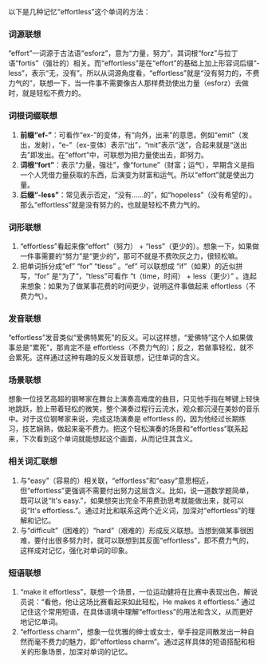 以下是几种记忆“effortless”这个单词的方法：

### 词源联想
“effort”一词源于古法语“esforz”，意为“力量，努力”，其词根“forz”与拉丁语“fortis”（强壮的）相关。而“effortless”是在“effort”的基础上加上形容词后缀“-less”，表示“无，没有”。所以从词源角度看，“effortless”就是“没有努力的，不费力气的”，联想一下，当一件事不需要像古人那样费劲使出力量（esforz）去做时，就是轻松不费力的。

### 词根词缀联想
1. **前缀“ef-”**：可看作“ex-”的变体，有“向外，出来”的意思。例如“emit”（发出，发射），“e-”（ex-变体）表示“出”，“mit”表示“送”，合起来就是“送出去”即发出。在“effort”中，可联想为把力量使出去，即努力。
2. **词根“fort”**：表示“力量，强壮”，像“fortune”（财富；运气），早期含义是指一个人凭借力量获取的东西，后演变为财富和运气。所以“effort”就是使出力量。
3. **后缀“-less”**：常见表示否定，“没有……的”，如“hopeless”（没有希望的）。那么“effortless”就是没有努力的，也就是轻松不费力气的。 

### 词形联想
1. “effortless”看起来像“effort”（努力） + “less”（更少的）。想象一下，如果做一件事需要的“努力”是“更少的”，那可不就是不费吹灰之力，很轻松嘛。
2. 把单词拆分成“ef” “for” “tless” 。“ef” 可以联想成 “if”（如果）的近似拼写，“for” 是“为了”，“tless”可看作 “t（time，时间） + less（更少）” 。连起来想象：如果为了做某事花费的时间更少，说明这件事做起来 effortless（不费力气）。

### 发音联想
“effortless”发音类似“爱佛特累死”的反义。可以这样想，“爱佛特”这个人如果做事总是“累死”，那肯定不是 effortless（不费力气的）；反之，若做事轻松，就不会累死。这样通过这种有趣的反义发音联想，记住单词的含义。

### 场景联想
想象一位技艺高超的钢琴家在舞台上演奏高难度的曲目，只见他手指在琴键上轻快地跳跃，脸上带着轻松的微笑，整个演奏过程行云流水，观众都沉浸在美妙的音乐中。对于这位钢琴家来说，完成这场演奏是 effortless 的，因为他经过长期练习，技艺娴熟，做起来毫不费力。把这个轻松演奏的场景和“effortless”联系起来，下次看到这个单词就能想起这个画面，从而记住其含义。

### 相关词汇联想
1. 与“easy”（容易的）相关联，“effortless”和“easy”意思相近，但“effortless”更强调不需要付出努力这层含义。比如，说一道数学题简单，既可以说“It's easy.”，如果想突出完全不用费劲思考就能做出来，就可以说“It's effortless.”。通过对比和联系这两个近义词，加深对“effortless”的理解和记忆。
2. 与“difficult”（困难的）“hard”（艰难的）形成反义联想。当想到做某事很困难，要付出很多努力时，就可以联想到其反面“effortless”，即不费力气的，这样成对记忆，强化对单词的印象。

### 短语联想
1. “make it effortless”，联想一个场景，一位运动健将在比赛中表现出色，解说员说：“看他，他让这场比赛看起来如此轻松，He makes it effortless.” 通过记住这个常用短语，在具体语境中理解“effortless”的用法和含义，从而更好地记忆单词。
2. “effortless charm”，想象一位优雅的绅士或女士，举手投足间散发出一种自然而毫不费力的魅力，即“effortless charm”。通过这样具体的短语搭配和相关的形象场景，加深对单词的记忆。 